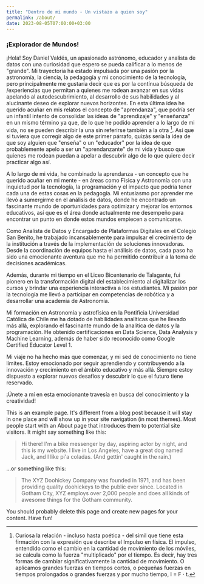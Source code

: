 ```yaml
---
title: "Dentro de mi mundo - Un vistazo a quien soy"
permalink: /about/
date: 2023-08-05T07:00:00+03:00
---
```


### ¡Explorador de Mundos!

¡Hola! Soy Daniel Valdés, un apasionado astrónomo, educador y analista de datos con una curiosidad que espero se pueda calificar a lo menos de "grande". Mi trayectoria ha estado impulsada por una pasión por la astronomía, la ciencia, la pedagogía y mi conocimiento de la tecnología, pero principalmente me gustaría decir que es por la contínua búsqueda de /experiencias que permitan a quienes me rodean avanzar en sus vidas apelando al autodescubrimiento, al desarrollo de sus habilidades y al alucinante deseo de explorar nuevos horizontes. En esta última idea he querido acuñar en mis relatos el concepto de "aprendanza", que podría ser un infantil intento de consolidar las ideas de "aprendizaje" y "enseñanza" en un mismo término ya que, de lo que he podido aprender a lo largo de mi vida, no se pueden describir la una sin referirse también a la otra [^1]. Así que si tuviera que corregir algo de este primer párrafo, quizás sería la idea de que soy alguien que "enseña" o un "educador" por la idea de que probablemente apelo a ser un "aprendanzante" de mi vida y busco que quienes me rodean puedan a apelar a descubrir algo de lo que quiere decir practicar algo así. 

A lo largo de mi vida, he combinado la aprendanza - un concepto que he querido acuñar en mi mente  - en áreas como Física y Astronomía con una inquietud por la tecnología, la programación y el impacto que podría tener cada una de estas cosas en la pedagogía. Mi entusiasmo por aprender me llevó a sumergirme en el análisis de datos, donde he encontrado un fascinante mundo de oportunidades para optimizar y mejorar los entornos educativos, así que es el área donde actualmente me desempeño para encontrar un punto en donde estos mundos empiecen a comunicarse.


[^1]: Curiosa la relación - incluso hasta poética - del simil que tiene esta firmación con la expresión que describe el Impulso en física. El impulso, entendido como el cambio en la cantidad de movimiento de los móviles, se calcula como la fuerza "multiplicado" por el tiempo. Es decir, hay tres formas de cambiar significativamente la cantidad de movimiento. O aplicamos grandes fuerzas en tiempos cortos, o pequeñas fuerzas en tiempos prolongados o grandes fuerzas y por mucho tiempo,  I = F · t.





Como Analista de Datos y Encargado de Plataformas Digitales en el Colegio San Benito, he trabajado incansablemente para impulsar el crecimiento de la institución a través de la implementación de soluciones innovadoras. Desde la coordinación de equipos hasta el análisis de datos, cada paso ha sido una emocionante aventura que me ha permitido contribuir a la toma de decisiones académicas.

Además, durante mi tiempo en el Liceo Bicentenario de Talagante, fui pionero en la transformación digital del establecimiento al digitalizar los cursos y brindar una experiencia interactiva a los estudiantes. Mi pasión por la tecnología me llevó a participar en competencias de robótica y a desarrollar una academia de Astronomía.

Mi formación en Astronomía y astrofísica en la Pontificia Universidad Católica de Chile me ha dotado de habilidades analíticas que he llevado más allá, explorando el fascinante mundo de la analítica de datos y la programación. He obtenido certificaciones en Data Science, Data Analysis y Machine Learning, además de haber sido reconocido como Google Certified Educator Level 1.

Mi viaje no ha hecho más que comenzar, y mi sed de conocimiento no tiene límites. Estoy emocionado por seguir aprendiendo y contribuyendo a la innovación y crecimiento en el ámbito educativo y más allá. Siempre estoy dispuesto a explorar nuevos desafíos y descubrir lo que el futuro tiene reservado.

¡Únete a mí en esta emocionante travesía en busca del conocimiento y la creatividad!

This is an example page. It's different from a blog post because it will stay in one place and will show up in your site navigation (in most themes). Most people start with an About page that introduces them to potential site visitors. It might say something like this:

> Hi there! I'm a bike messenger by day, aspiring actor by night, and this is my website. I live in Los Angeles, have a great dog named Jack, and I like pi'a coladas. (And gettin' caught in the rain.)

...or something like this:

> The XYZ Doohickey Company was founded in 1971, and has been providing quality doohickeys to the public ever since. Located in Gotham City, XYZ employs over 2,000 people and does all kinds of awesome things for the Gotham community.

You should probably delete this page and create new pages for your content. Have fun!
